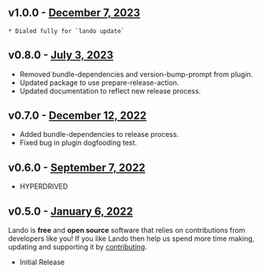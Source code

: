 ## v1.0.0 - [December 7, 2023](https://github.com/lando/tomcat/releases/tag/v1.0.0)
    * Dialed fully for `lando update`

## v0.8.0 - [July 3, 2023](https://github.com/lando/tomcat/releases/tag/v0.8.0)
  * Removed bundle-dependencies and version-bump-prompt from plugin.
  * Updated package to use prepare-release-action.
  * Updated documentation to reflect new release process.

## v0.7.0 - [December 12, 2022](https://github.com/lando/tomcat/releases/tag/v0.7.0)

* Added bundle-dependencies to release process.
* Fixed bug in plugin dogfooding test.

## v0.6.0 - [September 7, 2022](https://github.com/lando/tomcat/releases/tag/v0.6.0)

* HYPERDRIVED

## v0.5.0 - [January 6, 2022](https://github.com/lando/tomcat/releases/tag/v0.5.0)

Lando is **free** and **open source** software that relies on contributions from developers like you! If you like Lando then help us spend more time making, updating and supporting it by [contributing](https://github.com/sponsors/lando).

* Initial Release
